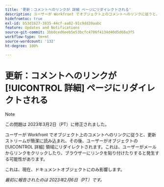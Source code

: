 ```yaml
---
title: '更新：コメントへのリンクが 詳細 ページにリダイレクトされる'
description: ユーザーが Workfront でオブジェクト上のコメントへのリンクに従うと、更新ストリームが簡潔に読み込まれ、その後、ユーザーがオブジェクトの 詳細 領域にリダイレクトされます。これは、ユーザーがメールからリンクをクリックしたり、ブラウザーにリンクを貼り付けたりすると発生する可能性があります。
hidefromtoc: true
exl-id: b53d1627-3935-44cf-aa82-91c9dd39aabc
feature: Updates and Notifications
source-git-commit: 3bb0ced6eeb5e53bcfc4706f4134d40d5d68a3f5
workflow-type: tm+mt
source-wordcount: '132'
ht-degree: 100%

---
```


# 更新：コメントへのリンクが [!UICONTROL 詳細] ページにリダイレクトされる

>[!NOTE]
>
>この問題は 2023年3月2日（PT）に修正されました。

ユーザーが Workfront でオブジェクト上のコメントへのリンクに従うと、更新ストリームが簡潔に読み込まれ、その後、ユーザーがオブジェクトの [!UICONTROL 詳細] 領域にリダイレクトされます。これは、ユーザーがメールからリンクをクリックしたり、ブラウザーにリンクを貼り付けたりすると発生する可能性があります。

これは、現在、ドキュメントオブジェクトにのみ影響します。

_最初に報告されたのは 2023年2月6日（PT）です。_
